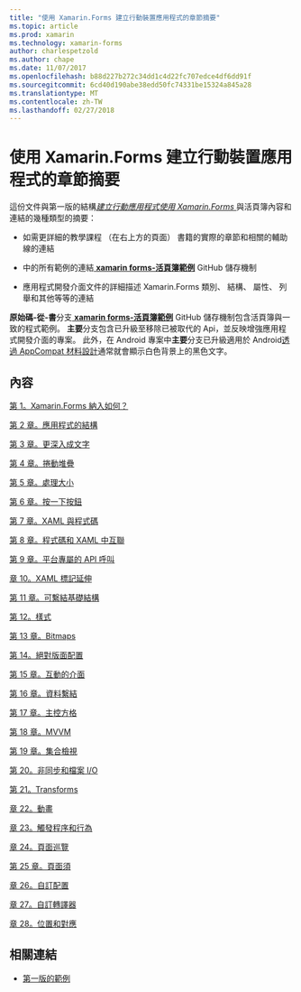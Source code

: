 ```yaml
---
title: "使用 Xamarin.Forms 建立行動裝置應用程式的章節摘要"
ms.topic: article
ms.prod: xamarin
ms.technology: xamarin-forms
author: charlespetzold
ms.author: chape
ms.date: 11/07/2017
ms.openlocfilehash: b88d227b272c34dd1c4d22fc707edce4df6dd91f
ms.sourcegitcommit: 6cd40d190abe38edd50fc74331be15324a845a28
ms.translationtype: MT
ms.contentlocale: zh-TW
ms.lasthandoff: 02/27/2018
---
```

# <a name="chapter-summaries-for-creating-mobile-apps-with-xamarinforms"></a>使用 Xamarin.Forms 建立行動裝置應用程式的章節摘要

這份文件與第一版的結構[*建立行動應用程式使用 Xamarin.Forms* ](~/xamarin-forms/creating-mobile-apps-xamarin-forms/index.md)與活頁簿內容和連結的幾種類型的摘要：

- 如需更詳細的教學課程 （在右上方的頁面） 書籍的實際的章節和相關的輔助線的連結

- 中的所有範例的連結[ **xamarin forms-活頁簿範例**](https://github.com/xamarin/xamarin-forms-book-samples) GitHub 儲存機制

- 應用程式開發介面文件的詳細描述 Xamarin.Forms 類別、 結構、 屬性、 列舉和其他等等的連結

**原始碼-從-書**分支[ **xamarin forms-活頁簿範例**](https://github.com/xamarin/xamarin-forms-book-samples) GitHub 儲存機制包含活頁簿與一致的程式範例。 **主要**分支包含已升級至移除已被取代的 Api，並反映增強應用程式開發介面的專案。 此外，在 Android 專案中**主要**分支已升級適用於 Android[透過 AppCompat 材料設計](~/xamarin-forms/platform/android/index.md)通常就會顯示白色背景上的黑色文字。

## <a name="contents"></a>內容

[第 1。Xamarin.Forms 納入如何？](chapter01.md)

[第 2 章。應用程式的結構](chapter02.md)

[第 3 章。更深入成文字](chapter03.md)

[第 4 章。捲動堆疊](chapter04.md)

[第 5 章。處理大小](chapter05.md)

[第 6 章。按一下按鈕](chapter06.md)

[第 7 章。XAML 與程式碼](chapter07.md)

[第 8 章。程式碼和 XAML 中互聯](chapter08.md)

[第 9 章。平台專屬的 API 呼叫](chapter09.md)

[章 10。XAML 標記延伸](chapter10.md)

[第 11 章。可繫結基礎結構](chapter11.md)

[第 12。樣式](chapter12.md)

[第 13 章。Bitmaps](chapter13.md)

[第 14。絕對版面配置](chapter14.md)

[第 15 章。互動的介面](chapter15.md)

[第 16 章。資料繫結](chapter16.md)

[第 17 章。主控方格](chapter17.md)

[第 18 章。MVVM](chapter18.md)

[第 19 章。集合檢視](chapter19.md)

[第 20。非同步和檔案 I/O](chapter20.md)

[第 21。Transforms](chapter21.md)

[章 22。動畫](chapter22.md)

[章 23。觸發程序和行為](chapter23.md)

[章 24。頁面巡覽](chapter24.md)

[第 25 章。頁面須](chapter25.md)

[章 26。自訂配置](chapter26.md)

[章 27。自訂轉譯器](chapter27.md)

[章 28。位置和對應](chapter28.md)



## <a name="related-links"></a>相關連結

- [第一版的範例](https://github.com/xamarin/xamarin-forms-book-samples)
